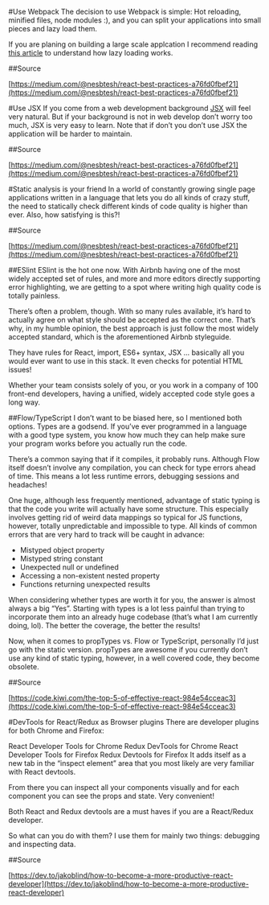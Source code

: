 #Use Webpack
The decision to use Webpack is simple: Hot reloading, minified files, node modules :), and you can split your applications into small pieces and lazy load them.

If you are planing on building a large scale applcation I recommend reading [this article](https://medium.com/@ryanflorence/welcome-to-future-of-web-application-delivery-9750b7564d9f) to understand how lazy loading works.

##Source

[https://medium.com/@nesbtesh/react-best-practices-a76fd0fbef21](https://medium.com/@nesbtesh/react-best-practices-a76fd0fbef21)

#Use JSX
If you come from a web development background [JSX](https://reactjs.org/docs/jsx-in-depth.html) will feel very natural. But if your background is not in web develop don’t worry too much, JSX is very easy to learn. Note that if don’t you don’t use JSX the application will be harder to maintain.

##Source

[https://medium.com/@nesbtesh/react-best-practices-a76fd0fbef21](https://medium.com/@nesbtesh/react-best-practices-a76fd0fbef21)

#Static analysis is your friend
In a world of constantly growing single page applications written in a language that lets you do all kinds of crazy stuff, the need to statically check different kinds of code quality is higher than ever. Also, how satisfying is this?!

##Source

[https://medium.com/@nesbtesh/react-best-practices-a76fd0fbef21](https://medium.com/@nesbtesh/react-best-practices-a76fd0fbef21)

##ESlint
ESlint is the hot one now. With Airbnb having one of the most widely accepted set of rules, and more and more editors directly supporting error highlighting, we are getting to a spot where writing high quality code is totally painless.

There’s often a problem, though. With so many rules available, it’s hard to actually agree on what style should be accepted as the correct one. That’s why, in my humble opinion, the best approach is just follow the most widely accepted standard, which is the aforementioned Airbnb styleguide.

They have rules for React, import, ES6+ syntax, JSX … basically all you would ever want to use in this stack. It even checks for potential HTML issues!

Whether your team consists solely of you, or you work in a company of 100 front-end developers, having a unified, widely accepted code style goes a long way.

##Flow/TypeScript
I don’t want to be biased here, so I mentioned both options. Types are a godsend. If you’ve ever programmed in a language with a good type system, you know how much they can help make sure your program works before you actually run the code.

There’s a common saying that if it compiles, it probably runs. Although Flow itself doesn’t involve any compilation, you can check for type errors ahead of time. This means a lot less runtime errors, debugging sessions and headaches!

One huge, although less frequently mentioned, advantage of static typing is that the code you write will actually have some structure. This especially involves getting rid of weird data mappings so typical for JS functions, however, totally unpredictable and impossible to type.
All kinds of common errors that are very hard to track will be caught in advance:

* Mistyped object property
* Mistyped string constant
* Unexpected null or undefined
* Accessing a non-existent nested property
* Functions returning unexpected results

When considering whether types are worth it for you, the answer is almost always a big “Yes”. Starting with types is a lot less painful than trying to incorporate them into an already huge codebase (that’s what I am currently doing, lol). The better the coverage, the better the results!

Now, when it comes to propTypes vs. Flow or TypeScript, personally I’d just go with the static version. propTypes are awesome if you currently don’t use any kind of static typing, however, in a well covered code, they become obsolete.

##Source

[https://code.kiwi.com/the-top-5-of-effective-react-984e54cceac3](https://code.kiwi.com/the-top-5-of-effective-react-984e54cceac3)

#DevTools for React/Redux as Browser plugins
There are developer plugins for both Chrome and Firefox:

React Developer Tools for Chrome
Redux DevTools for Chrome
React Developer Tools for Firefox
Redux Devtools for Firefox
It adds itself as a new tab in the “inspect element” area that you most likely are very familiar with React devtools.

From there you can inspect all your components visually and for each component you can see the props and state. Very convenient!

Both React and Redux devtools are a must haves if you are a React/Redux developer.

So what can you do with them? I use them for mainly two things: debugging and inspecting data.

##Source 

[https://dev.to/jakoblind/how-to-become-a-more-productive-react-developer](https://dev.to/jakoblind/how-to-become-a-more-productive-react-developer)